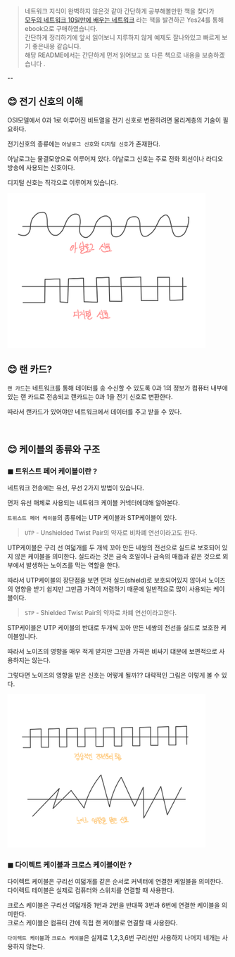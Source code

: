 > 네트워크 지식이 완벽하지 않은것 같아 간단하게 공부해볼만한 책을 찾다가 <br>
> [모두의 네트워크 10일만에 배우는 네트워크](http://www.yes24.com/Product/Goods/61794014) 라는 책을 발견하곤 Yes24를 통해 ebook으로 구매하였습니다.<br>
> 간단하게 정리하기에 앞서 읽어보니 지루하지 않게 예제도 잘나와있고 빠르게 보기 좋은내용 같습니다. <br>
> 해당 README에서는 간단하게 먼저 읽어보고 또 다른 책으로 내용을 보충하겠습니다 .

--

## 😊 전기 신호의 이해 

OSI모델에서 0과 1로 이루어진 비트열을 전기 신호로 변환하려면 물리계층의 기술이 필요하다.

전기신호의 종류에는 `아날로그 신호`와 `디지털 신호`가 존재한다.

아날로그는 물결모양으로 이루어져 있다. 아날로그 신호는 주로 전화 회선이나 라디오 방송에 사용되는 신호이다.

디지털 신호는 직각으로 이루어져 있습니다.

<img src="./images/electricalSignals.jpg" alt="" width="450" />


<br>

## 😊 랜 카드?

`랜 카드`는 네트워크를 통해 데이터를 송 수신할 수 있도록 0과 1의 정보가 컴퓨터 내부에 있는 랜 카드로 전송되고 랜카드는 0과 1을 전기 신호로 변환한다.

따라서 랜카드가 있어야만 네트워크에서 데이터를 주고 받을 수 있다.

<br>

## 😊 케이블의 종류와 구조

 ### ◼  트위스트 페어 케이블이란 ?
네트워크 전송에는 유선, 무선 2가지 방법이 있습니다. 

먼저 유선 매체로 사용되는 네트워크 케이블 커넥터에대해 알아본다.

`트위스트 페어 케이블`의 종류에는 UTP 케이블과 STP케이블이 있다.

> `UTP` - Unshielded Twist Pair의 약자로 비차폐 연선이라고도 한다.

UTP케이블은 구리 선 여덟개를 두 개씩 꼬아 만든 네쌍의 전선으로 실드로 보호되어 있지 않은 케이블을 의미한다.
실드라는 것은 금속 호일이나 금속의 매듭과 같은 것으로 외부에서 발생하는 노이즈를 막는 역할을 한다.

따라서 UTP케이블의 장단점을 보면 먼저 실드(shield)로 보호되어있지 않아서 노이즈의 영향을 받기 쉽지만 그만큼 가격이
저렴하기 때문에 일반적으로 많이 사용되는 케이블이다.

> `STP` - Shielded Twist Pair의 약자로 차폐 연선이라고한다.

STP케이블은 UTP 케이블의 반대로 두개씩 꼬아 만든 네쌍의 전선을 실드로 보호한 케이블입니다. 

따라서 노이즈의 영향을 매우 적게 받지만 그만큼 가격은 비싸기 댸문에 보편적으로 사용하지는 않는다.

그렇다면 노이즈의 영향을 받은 신호는 어떻게 될까?? 대략적인 그림은 이렇게 볼 수 있다.

<img src="./images/noise.jpg" alt="" width="450" />


 ### ◼  다이렉트 케이블과 크로스 케이블이란 ?

다이렉트 케이블은 구리선 여덟개를 같은 순서로 커넥터에 연결한 케일블을 의미한다.<br>
다이렉트 테이블은 실제로 컴퓨터와 스위치를 연결할 때 사용한다.

크로스 케이블은 구리선 여덟개중 1번과 2번을 반대쪽 3번과 6번에 연결한 케이블을 의미한다.<br>
크로스 케이블은 컴퓨터 간에 직접 랜 케이블로 연결할 때 사용한다.

`다이렉트 케이블`과 `크로스 케이블`은 실제로 1,2,3,6번 구리선만 사용하지 나머지 네개는 사용하지 않는다.

